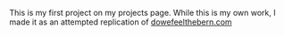 This is my first project on my projects page. While this is my own work, I made it as an attempted replication of [dowefeelthebern.com](http://dowefeelthebern.com)
